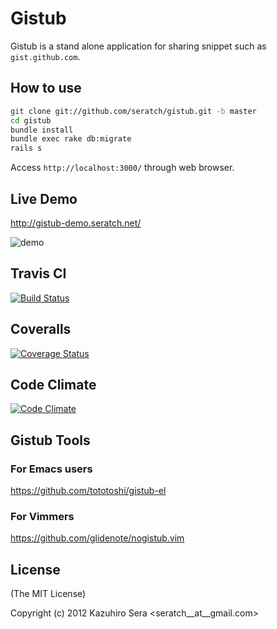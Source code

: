 # Gistub

Gistub is a stand alone application for sharing snippet such as `gist.github.com`.

## How to use

```sh
git clone git://github.com/seratch/gistub.git -b master
cd gistub
bundle install
bundle exec rake db:migrate
rails s
```

Access `http://localhost:3000/` through web browser.

## Live Demo

http://gistub-demo.seratch.net/

![demo](https://raw.github.com/seratch/gistub/master/gistub_demo.png)

## Travis CI

[![Build Status](https://travis-ci.org/seratch/gistub.png)](https://travis-ci.org/seratch/gistub)

## Coveralls

[![Coverage Status](https://coveralls.io/repos/seratch/gistub/badge.png)](https://coveralls.io/r/seratch/gistub)

## Code Climate

[![Code Climate](https://codeclimate.com/github/seratch/gistub.png)](https://codeclimate.com/github/seratch/gistub)


## Gistub Tools

### For Emacs users

https://github.com/tototoshi/gistub-el

### For Vimmers

https://github.com/glidenote/nogistub.vim

## License

(The MIT License)

Copyright (c) 2012 Kazuhiro Sera <seratch__at__gmail.com>


